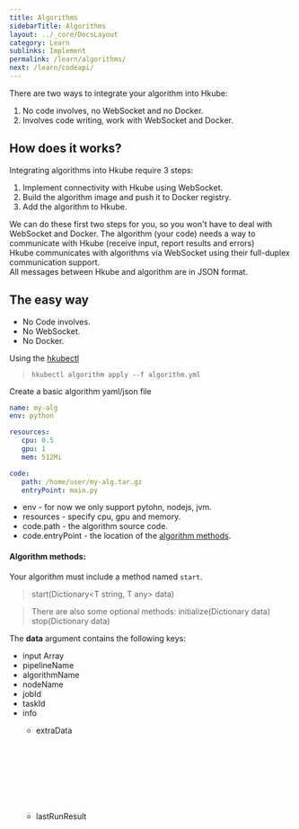 ```yaml
---
title: Algorithms
sidebarTitle: Algorithms
layout: ../_core/DocsLayout
category: Learn
sublinks: Implement
permalink: /learn/algorithms/
next: /learn/codeapi/
---
```


There are two ways to integrate your algorithm into Hkube:  
1) No code involves, no WebSocket and no Docker.  
2) Involves code writing, work with WebSocket and Docker.

## How does it works?

Integrating algorithms into Hkube require 3 steps:  
1) Implement connectivity with Hkube using WebSocket.  
2) Build the algorithm image and push it to Docker registry.  
3) Add the algorithm to Hkube.

We can do these first two steps for you, so you won't have to deal with WebSocket and Docker. The algorithm (your code) needs a way to communicate with Hkube (receive input, report results and errors)   
Hkube communicates with algorithms via WebSocket using their full-duplex communication support.  
All messages between Hkube and algorithm are in JSON format.

## The easy way

- No Code involves.
- No WebSocket.
- No Docker.

Using the [hkubectl](../../learn/api/#cli)  
> `hkubectl algorithm apply --f algorithm.yml`

Create a basic algorithm yaml/json file

```yaml
name: my-alg
env: python

resources:
   cpu: 0.5
   gpu: 1
   mem: 512Mi

code:
   path: /home/user/my-alg.tar.gz
   entryPoint: main.py
```

- env - for now we only support pytohn, nodejs, jvm.
- resources - specify cpu, gpu and memory.
- code.path - the algorithm source code. 
- code.entryPoint - the location of the [algorithm methods](#algorithm-methods).

#### Algorithm methods:  
Your algorithm must include a method named `start`.  
> <T any> start(Dictionary<T string, T any> data)

> There are also some optional methods:
> <T> initialize(Dictionary data)
> <T> stop(Dictionary data)

The **data** argument contains the following keys:

- input Array<Any>
- pipelineName <String>
- algorithmName <String>
- nodeName <String>
- jobId <String>
- taskId <String>
- info <Object>
   - extraData <Object>
   - lastRunResult <Object>


If the response contains a buildId, it means that a build was triggered, and you can follow the [build status](http://petstore.swagger.io/?url=https://raw.githubusercontent.com/kube-HPC/api-server/master/api/rest-api/swagger.json#/Webhooks/get_webhooks_status__jobId_)

You can do the same using our [API](http://petstore.swagger.io/?url=https://raw.githubusercontent.com/kube-HPC/api-server/master/api/rest-api/swagger.json#/StoreAlgorithms/post_store_algorithms)


## The long way

- Code involves.
- Use WebSocket.
- Use Docker.

## Events From Hkube to Algorithm
---

These events are sent from Hkube to your algorithm.

* [Initialize](#event-initialize)
* [Start](#event-start)
* [Stop](#event-stop)
* [Exit](#event-exit)
* [SubPipelineStarted](#event-subpipelinestarted)
* [SubPipelineError](#event-subpipelineerror)
* [SubPipelineDone](#event-subpipelinedone)
* [SubPipelineStopped](#event-subpipelinestopped)

##### *JSON*
```json
{
   "command": "<string>", // one of the above
   "data": "<Object>"
}
```

### Event: initialize

The first event sent to the algorithm, sent for every task activation.

```json
{
   "command": "initialize",
   "data": {
       "input": ["str", 512, false, {"foo":"bar"}]
   }
}
```
> data includes an input array, same input as written in the [descriptor](../learn/input/)

### Event: start

The event the algorithm task is invoked by

```json
{
   "command": "start"
}
```

> This event includes no data

### Event: stop

Event to abort the running algorithm task

```json
{
   "command": "stop"
}
```

### Event: exit

Event invoked before taking the algorithm container down. As best practice, when invoked make the process running the algorithm exit.

```json
{
   "command": "exit"
}
```

### Event: subPipelineStarted

Event to inform algorithm that sub pipeline (Raw or Stored) has started

```json
{
   "command": "subPipelineStarted",
   "data": {
       "subPipelineId": "<alg-subPipeline-internal-id>"
   }
}
```

> The "subPipelineId" property holds the sub pipeline internal Id in algorithm (as given in startRawSubPipeline/startStoredSubPipeline events).

### Event: subPipelineError

Event to inform algorithm that sub pipeline (Raw or Stored) has failed.

```json
{
   "command": "subPipelineError",
   "data": {
       "subPipelineId": "<alg-subPipeline-internal-id>"
       "error": "error-message"
   }
}
```

* The "subPipelineId" property holds the sub pipeline internal Id in algorithm (as given in startRawSubPipeline/startStoredSubPipeline events).
* The "error" property holds the error message text from the sub pipeline.

### Event: subPipelineDone

Event to inform algorithm that sub pipeline (Raw or Stored) has completed successfully.

```json
{
   "command": "subPipelineDone",
   "data": {
       "subPipelineId": "<alg-subPipeline-internal-id>"
       "response": ["array", "of", "subpipeline", "output", "values"]
   }
}
```

* The "subPipelineId" property holds the sub pipeline internal Id in algorithm (as given in startRawSubPipeline/startStoredSubPipeline events), as the algorithm may start several sub-pipelines.
* The "response" property holds the sub pipeline output array.

### Event: subPipelineStopped

Event to inform algorithm that sub pipeline has stopped

```json
{
   "command": "subPiplineStopped",
   "data": {
       "subPipelineId": "<alg-subPipeline-internal-id>",
       "reason": "<stopping-reason>"
   }
}
```

* The "subPipelineId" property holds the sub pipeline internal Id in algorithm (as given in startRawSubPipeline/startStoredSubPipeline events).
* The "reason" property holds the reason for stopping the sub pipeline.


## Events From Algorithm to Hkube
---

These events are sent from algorithm to Hkube.

* [initialized](#event-initialized)
* [started](#event-started)
* [stopped](#event-stopped)
* [done](#event-done)
* [progress](#event-progress)
* [errorMessage](#event-errormessage)
* [startRawSubPipeline](#event-startrawsubpipeline)
* [startStoredSubPipeline](#event-startstoredsubpipeline)
* [stopSubPipeline](#event-stopsubpipeline)
* [startSpan](#event-startspan)
* [finishSpan](#event-finishspan)

##### *JSON*
```json
{
   "command": "<string>", // one of the above
   "data": "<Any>",
   "error": "<Object>" {
      "code": "<string>",
      "message": "<string>",
      "details": "<string>"
   }
}
```

### Event: initialized

Response event after initialization completes.  

```json
{
   "command": "initialized"
}
```

### Event: started

Response event after start complete.  

```json
{
   "command": "started"
}
```

### Event: stopped

Response event after stop complete.  

```json
{
   "command": "stopped"
}
```

### Event: done

Response event after the algorithm finish the task. 

```json
{
   "command": "done"
}
```

### Event: progress

If you want to report progress about your algorithm, send this event.

```json
{
   "command": "progress",
   "data": "optional extra details"
}
```

### Event: errorMessage

If any error occurs in your algorithm, send this event.

```json
{
   "command": "errorMessage",
   "error": {
      "code": "<YOUR_CODE>",
      "message": "<YOUR_MESSAGE>",
      "details": "<YOUR_DETAILS>"
   }
}
```

### Event: startRawSubPipeline

If you want to start a Raw sub-pipeline from your algorithm, use this event.

```json
{
   "command": "startRawSubPipeline",
   "data": {
        "subPipeline": {
            "name": "<sub-pipeline-name>",
            "nodes": [
                {
                    "nodeName": "<first-node-name>",
                    "algorithmName": "<alg-name>",
                    "input":    ["@flowInput.data"]
                }
            ],
            "options": {
            },
            "webhooks": {
            },
            "flowInput": {
               "data": ["array", "of", "subpipeline", "input", "values"]
            }
        },
        "subPipelineId": "<alg-subPipeline-internal-id>",
   }
}
```

* The "subPipeline" object gives a standard raw full description of the requested sub pipeline.
* The "input" field value of the first node should be ["@flowInput.data"]
* This input is taken from "flowInput", where you plant your subpipeline input in the "data" field.
* The "subPipelineId" property holds sub pipeline internal Id in algorithm (as the algorithm may start several sub-pipelines).

### Event: startStoredSubPipeline

If you want to start a Stored sub-pipeline from your algorithm, use this event.

```json
{
   "command": "startStoredSubPipeline",
   "data": {
        "subPipeline": {
            "name": "<stored-sub-pipeline-name>",
            "flowInput": {
               "data": ["array", "of", "subpipeline", "input", "values"]
            }
        },
        "subPipelineId": "<alg-subPipeline-internal-id>",
   }
}
```

* The "subPipeline" object gives a standard stored description of the requested sub pipeline (name and optionally flowInput, options, webhooks).
* This input is taken from "flowInput", where you plant your subpipeline input in the "data" field.
* The "subPipelineId" property holds sub pipeline internal Id in algorithm (as the algorithm may start several sub-pipelines).

### Event: stopSubPipeline

If you want to stop a sub-pipeline (Raw or Stored) from your algorithm, use this event.

```json
{
   "command": "stopSubPipeline",
   "data": {
        "subPipelineId": "<alg-subPipeline-internal-id>",
        "reason": "<reason>",
   }
}
```

* The "subPipelineId" property holds sub pipeline internal Id in algorithm.
* The "reason" property enables to put a textual reason for stopping the subpipeline.

### Event: startspan

To start a tracer span, use this event:

```json
{
   "command": "startSpan",
   "data": {
      "name": "<span-name>", 
      "tags": {
         "<key1>": <value1>,
         "<key2>": <value2>,
         ...         
      }
   }
}
```

* The "name" property is the span name, as displayed in the Jaeger.
* The optional "tags" object may include more properties to be added to span's tags (in addition to default tags).
* Note: you can nest multiple spans: startSpan 1, startSpan 2, but then need to finish then in reverse order: finishSpan 2, finishSpan 1.

### Event: finishspan

To finish the last opened tracer span, use this event:

```json
{
   "command": "finishSpan",
   "data": {
      "tags": {
         "<key1>": <value1>,
         "<key2>": <value2>,
         ...         
      },
      "error": "<error-text>"
   }
}
```

* The optional "tags" object may include more properties to be added to span's tags when finished.
* The optional "error" property is error message (or object with "message" property, e.g. exception).
* Note: in case of algorithm error, remember to send finishSpan to all started spans (in reverse order) before sending errorMessage. 

[How To Implement](../algorithms/implement/#handle-errors)


## Implement
---

Hkube communicates with your algorithm via WebSocket (native WebSocket or socketio).  
This tutorial explains how to create a websocket client that works with Hkube.
You can implement the websocket client in any language. (PR are welcomed)

* [Connect](#connect)
* [Handle Events](#handle-events)
  * [Initialize](#initialize)
  * [Start](#start)
  * [Stop](#stop)
* [Reconnect](#reconnect)
* [Handle Errors](#handle-errors)
* [Send Event](#send-event)

## Connect

The first thing your algorithm should do is create a websocket client that listens to: **ws://localhost:3000**.

```hkube-tabs
# { "hkube": true, "schema": "connect" }
```

## Handle Events

Here we are registering to events from Hkube.  
Each event has a specific handler, as described below.

```hkube-tabs
# { "hkube": true, "schema": "handle-messages" }
```

## initialize

The initialize event is the first event that Hkube sends to your algorithm.  
The payload of this event includes the pipeline data and the input for your algorithm.  
You need to store the input in a local variable for later use.  
> same input as written in the [descriptor](../learn/input/)

```hkube-tabs
# { "hkube": true, "schema": "handle-messages-initialize" }
```

## start

The start event is the second event that Hkube sends to your algorithm.  
As you can see, at the first step of this handler you need to tell Hkube that your algorithm has started.  
Then you let the algorithm do it's work and finally you send the done event with the algorithm result.

```hkube-tabs
# { "hkube": true, "schema": "handle-messages-start" }
```

## stop

Hkube will send this event to your algorithm only if stop request was made by Hkube users.

```hkube-tabs
# { "hkube": true, "schema": "handle-messages-stop" }
```

## Reconnect

Web Sockets are not auto reconnect, so it's important that you will handle connection lose.   

```hkube-tabs
# { "hkube": true, "schema": "reconnect" }
```

## Handle Errors

It's highly recommended that you will catch any error in your algorithm and send it to Hkube.  

```hkube-tabs
# { "hkube": true, "schema": "handle-errors" }
```

## Send Event

This is a simple handler for send response back to Hkube.

```hkube-tabs
# { "hkube": true, "schema": "send-event" }
```

## Monitoring Metrics
Algorithms using Tensorflow can generate metrics for a Tenosrboard view. Later upon request, a Tensorboard webserver will start, serving a dashboard comparing different runs of the algorithm.
To allow hkube to display your algorithms Tesorboard metrics: In the algorithm code, write your Tensorboard metrics to a folder path set as environment variable ALGO_METRICS_DIR value. 
To run Tesorboard: In Hkube spec find 'board' api to start a tensorboard web server, visualizing the tensor metrics.
